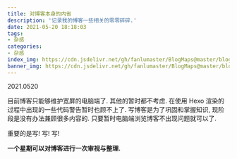 ```yaml
---
title: 对博客本身的内省
description: '记录我的博客一些相关的零零碎碎.'
date: 2021-05-20 18:18:03
tags:
- 杂感
categories:
- 杂感
index_img: https://cdn.jsdelivr.net/gh/fanlumaster/BlogMaps@master/blogs/pictures/20210527222559.png
banner_img: https://cdn.jsdelivr.net/gh/fanlumaster/BlogMaps@master/blogs/pictures/20210527222559.png
---
```


2021.0520

目前博客只能够维护宽屏的电脑端了. 其他的暂时都不考虑. 在使用 Hexo 渲染的过程中出现的一些代码警告暂时也顾不上了. 写博客是为了巩固和掌握知识, 现阶段是没有办法兼顾很多内容的. 只要暂时电脑端浏览博客不出现问题就可以了.

重要的是写! 写! 写!

**一个星期可以对博客进行一次审视与整理.**